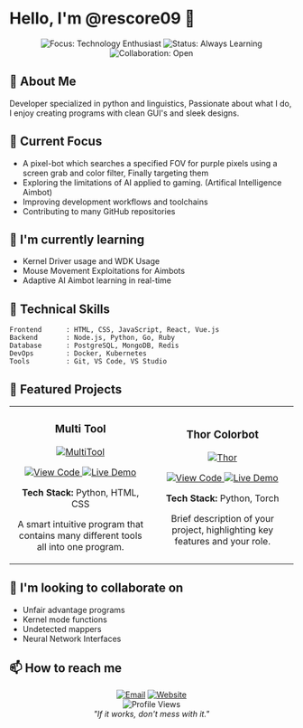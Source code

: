# Hello, I'm @rescore09 👋

<div align="center">
  <img src="https://img.shields.io/badge/Focus-Technology%20Enthusiast-brightgreen" alt="Focus: Technology Enthusiast">
  <img src="https://img.shields.io/badge/Status-Always%20Learning-blue" alt="Status: Always Learning">
  <img src="https://img.shields.io/badge/Collaboration-Open-orange" alt="Collaboration: Open">
</div>

## 💫 About Me

Developer specialized in python and linguistics, Passionate about what I do, I enjoy creating programs with clean GUI's and sleek designs.

## 🔭 Current Focus

- A pixel-bot which searches a specified FOV for purple pixels using a screen grab and color filter, Finally targeting them
- Exploring the limitations of AI applied to gaming. (Artifical Intelligence Aimbot)
- Improving development workflows and toolchains
- Contributing to many GitHub repositories

## 🌱 I'm currently learning

- Kernel Driver usage and WDK Usage
- Mouse Movement Exploitations for Aimbots
- Adaptive AI Aimbot learning in real-time 

## 💼 Technical Skills

```
Frontend      : HTML, CSS, JavaScript, React, Vue.js
Backend       : Node.js, Python, Go, Ruby
Database      : PostgreSQL, MongoDB, Redis
DevOps        : Docker, Kubernetes 
Tools         : Git, VS Code, VS Studio
```
>

## 🚀 Featured Projects

<table>
  <tr>
    <td width="50%">
      <h3 align="center">Multi Tool</h3>
      <div align="center">
        <a href="https://github.com/rescore9/Multitool" target="_blank">
          <img src="https://i.imgur.com/m8owk7a.png" alt="MultiTool" />
        </a>
        <p>
          <a href="https://github.com/rescore9/Multitool" target="_blank">
            <img src="https://img.shields.io/badge/Code-View-blue?style=for-the-badge&logo=github" alt="View Code" />
          </a>
          <a href="https://projectdemo.com" target="_blank">
            <img src="https://img.shields.io/badge/Demo-Live-success?style=for-the-badge&logo=vercel" alt="Live Demo" />
          </a>
        </p>
        <p><strong>Tech Stack:</strong> Python, HTML, CSS</p>
        <p>A smart intuitive program that contains many different tools all into one program.</p>
      </div>
    </td>
    <td width="50%">
      <h3 align="center">Thor Colorbot</h3>
      <div align="center">
        <a href="https://github.com/rescore/thor" target="_blank">
          <img src="https://i.imgur.com/AyvfQM4.png" alt="Thor" />
        </a>
        <p>
          <a href="https://github.com/rescore/thor" target="_blank">
            <img src="https://img.shields.io/badge/Code-View-blue?style=for-the-badge&logo=github" alt="View Code" />
          </a>
          <a href="https://project2demo.com" target="_blank">
            <img src="https://img.shields.io/badge/Demo-Live-success?style=for-the-badge&logo=vercel" alt="Live Demo" />
          </a>
        </p>
        <p><strong>Tech Stack:</strong> Python, Torch</p>
        <p>Brief description of your project, highlighting key features and your role.</p>
      </div>
    </td>
  </tr>
</table>

## 💞️ I'm looking to collaborate on

- Unfair advantage programs
- Kernel mode functions
- Undetected mappers
- Neural Network Interfaces

## 📫 How to reach me

<div align="center">
  <a href="mailto:rescoregta@gmail.com.com"><img src="https://img.shields.io/badge/Email-D14836?style=for-the-badge&logo=gmail&logoColor=white" alt="Email" /></a>
  <a href="https://rescore.lol"><img src="https://img.shields.io/badge/Website-4285F4?style=for-the-badge&logo=google-chrome&logoColor=white" alt="Website" /></a>
</div>



<div align="center">
  <img src="https://komarev.com/ghpvc/?username=yourusername&color=blueviolet&style=flat-square&label=Profile+Views" alt="Profile Views">
</div>

<div align="center">
  <i>"If it works, don't mess with it."</i>
</div>
